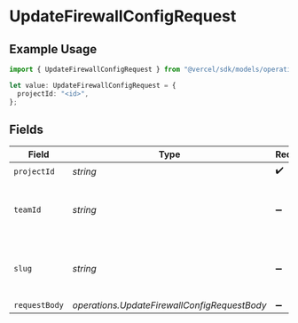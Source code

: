 # UpdateFirewallConfigRequest

## Example Usage

```typescript
import { UpdateFirewallConfigRequest } from "@vercel/sdk/models/operations/updatefirewallconfig.js";

let value: UpdateFirewallConfigRequest = {
  projectId: "<id>",
};
```

## Fields

| Field                                                    | Type                                                     | Required                                                 | Description                                              |
| -------------------------------------------------------- | -------------------------------------------------------- | -------------------------------------------------------- | -------------------------------------------------------- |
| `projectId`                                              | *string*                                                 | :heavy_check_mark:                                       | N/A                                                      |
| `teamId`                                                 | *string*                                                 | :heavy_minus_sign:                                       | The Team identifier to perform the request on behalf of. |
| `slug`                                                   | *string*                                                 | :heavy_minus_sign:                                       | The Team slug to perform the request on behalf of.       |
| `requestBody`                                            | *operations.UpdateFirewallConfigRequestBody*             | :heavy_minus_sign:                                       | N/A                                                      |